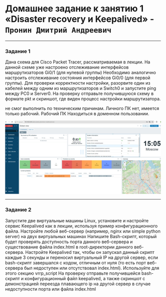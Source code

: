 # Домашнее задание к занятию 1 «Disaster recovery и Keepalived» - `Пронин Дмитрий Андреевич`

---

### Задание 1

Дана схема для Cisco Packet Tracer, рассматриваемая в лекции.
На данной схеме уже настроено отслеживание интерфейсов маршрутизаторов Gi0/1 (для нулевой группы)
Необходимо аналогично настроить отслеживание состояния интерфейсов Gi0/0 (для первой группы).
Для проверки корректности настройки, разорвите один из кабелей между одним из маршрутизаторов и Switch0 и запустите ping между PC0 и Server0.
На проверку отправьте получившуюся схему в формате pkt и скриншот, где виден процесс настройки маршрутизатора.

не смог выполнить по техническим причинам.
Личного ПК нет, имеется только рабочий. Рабочий ПК Находиться в доменном пользовании.

![не могу выполнить задание](https://github.com/dmitriypronin48/fork-cicd/blob/main/img/z1-1.jpg)

---

### Задание 2



Запустите две виртуальные машины Linux, установите и настройте сервис Keepalived как в лекции, используя пример конфигурационного файла.
Настройте любой веб-сервер (например, nginx или simple python server) на двух виртуальных машинах
Напишите Bash-скрипт, который будет проверять доступность порта данного веб-сервера и существование файла index.html в root-директории данного веб-сервера.
Настройте Keepalived так, чтобы он запускал данный скрипт каждые 3 секунды и переносил виртуальный IP на другой сервер, если bash-скрипт завершался с кодом, отличным от нуля (то есть порт веб-сервера был недоступен или отсутствовал index.html). Используйте для этого секцию vrrp_script
На проверку отправьте получившейся bash-скрипт и конфигурационный файл keepalived, а также скриншот с демонстрацией переезда плавающего ip на другой сервер в случае недоступности порта или файла index.html




